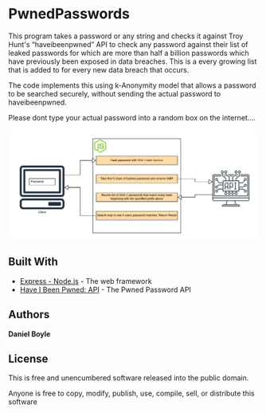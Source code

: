 # PwnedPasswords

This program takes a password or any string and checks it against Troy Hunt's “haveibeenpwned” API to check any password against their list of leaked passwords for which are more than half a billion passwords which have previously been exposed in data breaches. This is a every growing list that is added to for every new data breach that occurs.

The code implements this using k-Anonymity model that allows a password to be searched securely, without sending the actual password to haveibeenpwned.

Please dont type your actual password into a random box on the internet....

![alt text](public\img\PwnedPasswordsOverview.png)

## Built With

* [Express - Node.js](https://expressjs.com/) - The web framework 
* [Have I Been Pwned: API](https://haveibeenpwned.com/API/v2) - The Pwned Password API 

## Authors

**Daniel Boyle**

## License

This is free and unencumbered software released into the public domain.

Anyone is free to copy, modify, publish, use, compile, sell, or
distribute this software
